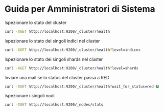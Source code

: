 Guida per Amministratori di Sistema
===================================

Ispezionare lo stato del cluster
```bash
curl -XGET http://localhost:9200/_cluster/health
```

Ispezionare lo stato dei singoli indici nel cluster 
```bash
curl -XGET http://localhost:9200/_cluster/health?level=indices
```

Ispezionare lo stato dei singoli shards nel cluster 
```bash
curl -XGET http://localhost:9200/_cluster/health?level=shards
```

Inviare una mail se lo status del cluster passa a RED
```bash
curl -XGET http://localhost:9200/_cluster/health?wait_for_status=red && sendmail "ERRORE SU ELASTIC" -to admin@system.com
```

Ispezionare i singoli nodi
```bash
curl -XGET http://localhost:9200/_nodes/stats
```